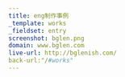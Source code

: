 ```yaml
---
title: eng制作事例
_template: works
_fieldset: entry
screenshot: bglen.png
domain: www.bglen.com
live-url: http://bglenish.com/
back-url:"/#works"
---
```


